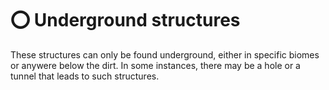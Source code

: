# ⭕ Underground structures

These structures can only be found underground, either in specific biomes or anywere below the dirt. In some instances, there may be a hole or a tunnel that leads to such structures.
